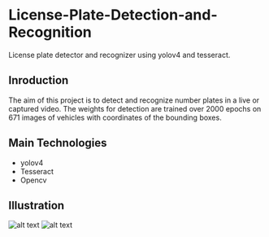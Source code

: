 # License-Plate-Detection-and-Recognition
License plate detector and recognizer using yolov4 and tesseract.
## Inroduction
The aim of this project is to detect and recognize number plates in a live or captured video. 
The weights for detection are trained over 2000 epochs on 671 images of vehicles with coordinates of the bounding boxes.
## Main Technologies
* yolov4
* Tesseract
* Opencv
## Illustration
![alt text](https://github.com/ramgarg102/License-Plate-Detection-and-Recognition/blob/master/FinalResult1.png)
![alt text](https://github.com/ramgarg102/License-Plate-Detection-and-Recognition/blob/master/FinalResult2.png)
